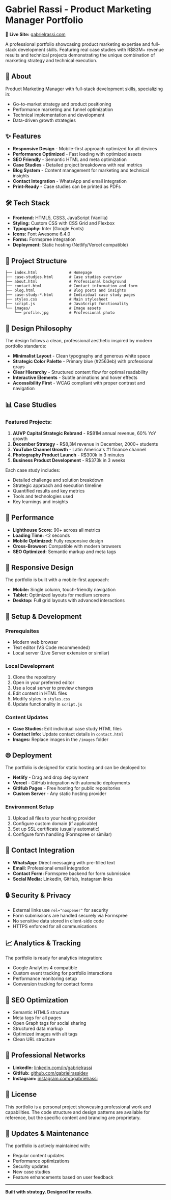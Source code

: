 # Gabriel Rassi - Product Marketing Manager Portfolio

🚀 **Live Site:** [gabrielrassi.com](https://gabrielrassi.com)

A professional portfolio showcasing product marketing expertise and full-stack development skills. Featuring real case studies with R$83M+ revenue results and technical projects demonstrating the unique combination of marketing strategy and technical execution.

## 🎯 About

Product Marketing Manager with full-stack development skills, specializing in:
- Go-to-market strategy and product positioning
- Performance marketing and funnel optimization
- Technical implementation and development
- Data-driven growth strategies

## ✨ Features

- **Responsive Design** - Mobile-first approach optimized for all devices
- **Performance Optimized** - Fast loading with optimized assets
- **SEO Friendly** - Semantic HTML and meta optimization
- **Case Studies** - Detailed project breakdowns with real metrics
- **Blog System** - Content management for marketing and technical insights
- **Contact Integration** - WhatsApp and email integration
- **Print-Ready** - Case studies can be printed as PDFs

## 🛠️ Tech Stack

- **Frontend:** HTML5, CSS3, JavaScript (Vanilla)
- **Styling:** Custom CSS with CSS Grid and Flexbox
- **Typography:** Inter (Google Fonts)
- **Icons:** Font Awesome 6.4.0
- **Forms:** Formspree integration
- **Deployment:** Static hosting (Netlify/Vercel compatible)

## 📁 Project Structure

```
├── index.html              # Homepage
├── case-studies.html       # Case studies overview
├── about.html              # Professional background
├── contact.html            # Contact information and form
├── blog.html               # Blog posts and insights
├── case-study-*.html       # Individual case study pages
├── styles.css              # Main stylesheet
├── script.js               # JavaScript functionality
└── images/                 # Image assets
    └── profile.jpg         # Professional photo
```

## 🎨 Design Philosophy

The design follows a clean, professional aesthetic inspired by modern portfolio standards:

- **Minimalist Layout** - Clean typography and generous white space
- **Strategic Color Palette** - Primary blue (#2563eb) with professional grays
- **Clear Hierarchy** - Structured content flow for optimal readability
- **Interactive Elements** - Subtle animations and hover effects
- **Accessibility First** - WCAG compliant with proper contrast and navigation

## 📊 Case Studies

### Featured Projects:
1. **AUVP Capital Strategic Rebrand** - R$81M annual revenue, 60% YoY growth
2. **December Strategy** - R$8,3M revenue in December, 2000+ students
3. **YouTube Channel Growth** - Latin America's #1 finance channel
4. **Photography Product Launch** - R$300k in 3 minutes
5. **Business Product Development** - R$373k in 3 weeks

Each case study includes:
- Detailed challenge and solution breakdown
- Strategic approach and execution timeline
- Quantified results and key metrics
- Tools and technologies used
- Key learnings and insights

## 🚀 Performance

- **Lighthouse Score:** 90+ across all metrics
- **Loading Time:** <2 seconds
- **Mobile Optimized:** Fully responsive design
- **Cross-Browser:** Compatible with modern browsers
- **SEO Optimized:** Semantic markup and meta tags

## 📱 Responsive Design

The portfolio is built with a mobile-first approach:
- **Mobile:** Single column, touch-friendly navigation
- **Tablet:** Optimized layouts for medium screens
- **Desktop:** Full grid layouts with advanced interactions

## 🔧 Setup & Development

### Prerequisites
- Modern web browser
- Text editor (VS Code recommended)
- Local server (Live Server extension or similar)

### Local Development
1. Clone the repository
2. Open in your preferred editor
3. Use a local server to preview changes
4. Edit content in HTML files
5. Modify styles in `styles.css`
6. Update functionality in `script.js`

### Content Updates
- **Case Studies:** Edit individual case study HTML files
- **Contact Info:** Update contact details in `contact.html`
- **Images:** Replace images in the `/images` folder

## 🌐 Deployment

The portfolio is designed for static hosting and can be deployed to:
- **Netlify** - Drag and drop deployment
- **Vercel** - GitHub integration with automatic deployments
- **GitHub Pages** - Free hosting for public repositories
- **Custom Server** - Any static hosting provider

### Environment Setup
1. Upload all files to your hosting provider
2. Configure custom domain (if applicable)
3. Set up SSL certificate (usually automatic)
4. Configure form handling (Formspree or similar)

## 📧 Contact Integration

- **WhatsApp:** Direct messaging with pre-filled text
- **Email:** Professional email integration
- **Contact Form:** Formspree backend for form submission
- **Social Media:** LinkedIn, GitHub, Instagram links

## 🔒 Security & Privacy

- External links use `rel="noopener"` for security
- Form submissions are handled securely via Formspree
- No sensitive data stored in client-side code
- HTTPS enforced for all communications

## 📈 Analytics & Tracking

The portfolio is ready for analytics integration:
- Google Analytics 4 compatible
- Custom event tracking for portfolio interactions
- Performance monitoring setup
- Conversion tracking for contact forms

## 🎯 SEO Optimization

- Semantic HTML5 structure
- Meta tags for all pages
- Open Graph tags for social sharing
- Structured data markup
- Optimized images with alt tags
- Clean URL structure

## 🤝 Professional Networks

- **LinkedIn:** [linkedin.com/in/gabrielrassi](https://linkedin.com/in/gabrielrassi)
- **GitHub:** [github.com/gabrielrassidev](https://github.com/gabrielrassidev)
- **Instagram:** [instagram.com/ogabrielrassi](https://instagram.com/ogabrielrassi)

## 📄 License

This portfolio is a personal project showcasing professional work and capabilities. The code structure and design patterns are available for reference, but the specific content and branding are proprietary.

## 🔄 Updates & Maintenance

The portfolio is actively maintained with:
- Regular content updates
- Performance optimizations
- Security updates
- New case studies
- Feature enhancements based on user feedback

---

**Built with strategy. Designed for results.**
